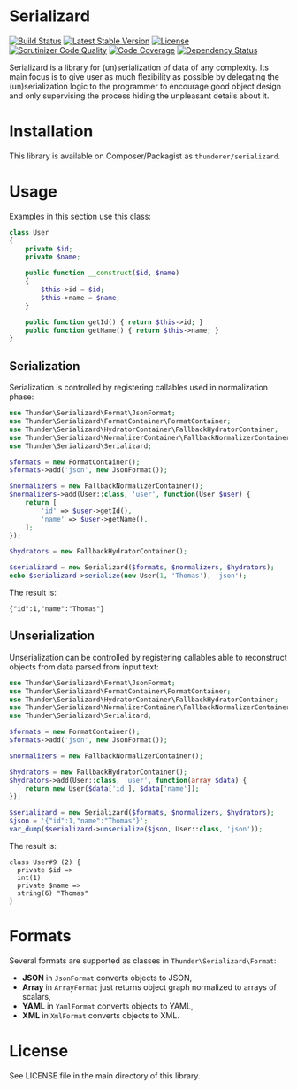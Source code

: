 # Serializard

[![Build Status](https://travis-ci.org/thunderer/Serializard.svg?branch=master)](https://travis-ci.org/thunderer/Serializard)
[![Latest Stable Version](https://poser.pugx.org/thunderer/serializard/v/stable)](https://packagist.org/packages/thunderer/serializard)
[![License](https://poser.pugx.org/thunderer/serializard/license)](https://packagist.org/packages/thunderer/serializard)
[![Scrutinizer Code Quality](https://scrutinizer-ci.com/g/thunderer/Serializard/badges/quality-score.png?b=master)](https://scrutinizer-ci.com/g/thunderer/Serializard/?branch=master)
[![Code Coverage](https://scrutinizer-ci.com/g/thunderer/Serializard/badges/coverage.png?b=master)](https://scrutinizer-ci.com/g/thunderer/Serializard/?branch=master)
[![Dependency Status](https://www.versioneye.com/user/projects/56bb2af62a29ed0034380546/badge.svg)](https://www.versioneye.com/user/projects/56bb2af62a29ed0034380546)

Serializard is a library for (un)serialization of data of any complexity. Its main focus is to give user as much flexibility as possible by delegating the (un)serialization logic to the programmer to encourage good object design and only supervising the process hiding the unpleasant details about it.

# Installation

This library is available on Composer/Packagist as `thunderer/serializard`.

# Usage

Examples in this section use this class:

```php
class User
{
    private $id;
    private $name;

    public function __construct($id, $name)
    {
        $this->id = $id;
        $this->name = $name;
    }

    public function getId() { return $this->id; }
    public function getName() { return $this->name; }
}
```

## Serialization

Serialization is controlled by registering callables used in normalization phase:

```php
use Thunder\Serializard\Format\JsonFormat;
use Thunder\Serializard\FormatContainer\FormatContainer;
use Thunder\Serializard\HydratorContainer\FallbackHydratorContainer;
use Thunder\Serializard\NormalizerContainer\FallbackNormalizerContainer;
use Thunder\Serializard\Serializard;

$formats = new FormatContainer();
$formats->add('json', new JsonFormat());

$normalizers = new FallbackNormalizerContainer();
$normalizers->add(User::class, 'user', function(User $user) {
    return [
        'id' => $user->getId(),
        'name' => $user->getName(),
    ];
});

$hydrators = new FallbackHydratorContainer();

$serializard = new Serializard($formats, $normalizers, $hydrators);
echo $serializard->serialize(new User(1, 'Thomas'), 'json');
```

The result is:

```
{"id":1,"name":"Thomas"}
```

## Unserialization

Unserialization can be controlled by registering callables able to reconstruct objects from data parsed from input text:

```php
use Thunder\Serializard\Format\JsonFormat;
use Thunder\Serializard\FormatContainer\FormatContainer;
use Thunder\Serializard\HydratorContainer\FallbackHydratorContainer;
use Thunder\Serializard\NormalizerContainer\FallbackNormalizerContainer;
use Thunder\Serializard\Serializard;

$formats = new FormatContainer();
$formats->add('json', new JsonFormat());

$normalizers = new FallbackNormalizerContainer();

$hydrators = new FallbackHydratorContainer();
$hydrators->add(User::class, 'user', function(array $data) {
    return new User($data['id'], $data['name']);
});

$serializard = new Serializard($formats, $normalizers, $hydrators);
$json = '{"id":1,"name":"Thomas"}';
var_dump($serializard->unserialize($json, User::class, 'json'));
```

The result is:

```
class User#9 (2) {
  private $id =>
  int(1)
  private $name =>
  string(6) "Thomas"
}
```

# Formats

Several formats are supported as classes in `Thunder\Serializard\Format`:

- **JSON** in `JsonFormat` converts objects to JSON,
- **Array** in `ArrayFormat` just returns object graph normalized to arrays of scalars,
- **YAML** in `YamlFormat` converts objects to YAML,
- **XML** in `XmlFormat` converts objects to XML.

# License

See LICENSE file in the main directory of this library.
